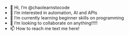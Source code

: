 - 👋 Hi, I’m @chaolearnstocode
- 👀 I’m interested in automation, AI and APIs
- 🌱 I’m currently learning beginner skills on programming
- 💞️ I’m looking to collaborate on anything!!!!!
- 📫 How to reach me text me here!

<!---
chaolearnstocode/chaolearnstocode is a ✨ special ✨ repository because its `README.md` (this file) appears on your GitHub profile.
You can click the Preview link to take a look at your changes.
--->
